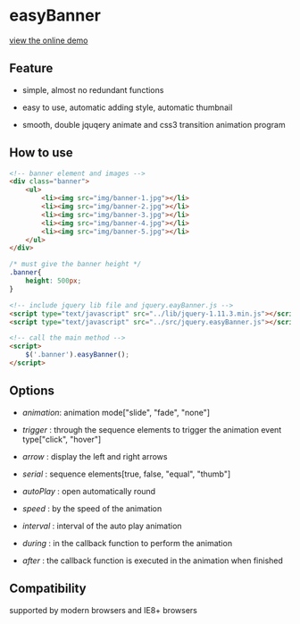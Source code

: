 # easyBanner

<a href="https://happyfreelife.github.io/easyBanner" target="_blank">view the online demo</a>

## Feature

- simple, almost no redundant functions

- easy to use, automatic adding style, automatic thumbnail

- smooth, double jquqery animate and css3 transition animation program


## How to use

```html
<!-- banner element and images -->
<div class="banner">
    <ul>
        <li><img src="img/banner-1.jpg"></li>
        <li><img src="img/banner-2.jpg"></li>
        <li><img src="img/banner-3.jpg"></li>
        <li><img src="img/banner-4.jpg"></li>
        <li><img src="img/banner-5.jpg"></li>
    </ul>
</div>      
```

```css
/* must give the banner height */
.banner{
    height: 500px;
}
```

```html
<!-- include jquery lib file and jquery.eayBanner.js -->
<script type="text/javascript" src="../lib/jquery-1.11.3.min.js"></script>
<script type="text/javascript" src="../src/jquery.easyBanner.js"></script>

<!-- call the main method -->
<script>
    $('.banner').easyBanner();
</script>
```

## Options

- *animation*: animation mode["slide", "fade", "none"] 

- *trigger*  : through the sequence  elements to trigger the animation event type["click", "hover"]

- *arrow*    : display the left and right arrows

- *serial*   : sequence  elements[true, false, "equal", "thumb"]

- *autoPlay* : open automatically round

- *speed*    : by the speed of the animation

- *interval* : interval of the auto play animation

- *during*   : in the callback function to perform the animation

- *after*    : the callback function is executed in the animation when finished



## Compatibility
supported by modern browsers and IE8+ browsers
